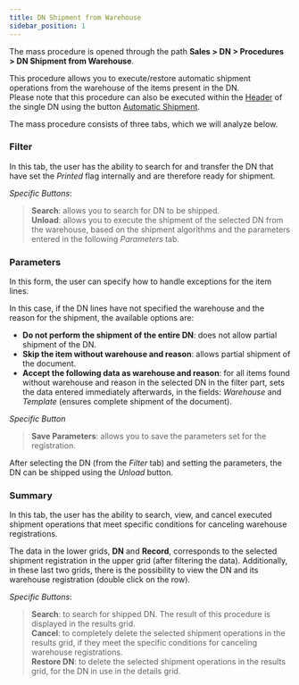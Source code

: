 ```yaml
---
title: DN Shipment from Warehouse 
sidebar_position: 1
---
```


The mass procedure is opened through the path **Sales > DN > Procedures > DN Shipment from Warehouse**.

This procedure allows you to execute/restore automatic shipment operations from the warehouse of the items present in the DN.    
Please note that this procedure can also be executed within the [Header](/docs/sales/sales-delivery-notes/insert-delivery-notes/sales-dn) of the single DN using the button [Automatic Shipment](/docs/sales/sales-delivery-notes/insert-delivery-notes/sales-dn). 

The mass procedure consists of three tabs, which we will analyze below.

### Filter

In this tab, the user has the ability to search for and transfer the DN that have set the *Printed* flag internally and are therefore ready for shipment.     

*Specific Buttons*:

> **Search**: allows you to search for DN to be shipped.  
> **Unload**: allows you to execute the shipment of the selected DN from the warehouse, based on the shipment algorithms and the parameters entered in the following *Parameters* tab.

### Parameters 

In this form, the user can specify how to handle exceptions for the item lines.

In this case, if the DN lines have not specified the warehouse and the reason for the shipment, the available options are:

- **Do not perform the shipment of the entire DN**: does not allow partial shipment of the DN.     
- **Skip the item without warehouse and reason**: allows partial shipment of the document.       
- **Accept the following data as warehouse and reason**: for all items found without warehouse and reason in the selected DN in the filter part, sets the data entered immediately afterwards, in the fields: *Warehouse* and *Template* (ensures complete shipment of the document).

*Specific Button*

> **Save Parameters**: allows you to save the parameters set for the registration.

After selecting the DN (from the *Filter* tab) and setting the parameters, the DN can be shipped using the *Unload* button.

### Summary

In this tab, the user has the ability to search, view, and cancel executed shipment operations that meet specific conditions for canceling warehouse registrations.

The data in the lower grids, **DN** and **Record**, corresponds to the selected shipment registration in the upper grid (after filtering the data). Additionally, in these last two grids, there is the possibility to view the DN and its warehouse registration (double click on the row).

*Specific Buttons*:
> **Search**: to search for shipped DN. The result of this procedure is displayed in the results grid.  
> **Cancel**: to completely delete the selected shipment operations in the results grid, if they meet the specific conditions for canceling warehouse registrations.  
> **Restore DN**: to delete the selected shipment operations in the results grid, for the DN in use in the details grid.